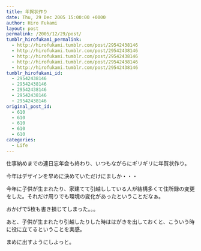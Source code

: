 ```yaml
---
title: 年賀状作り
date: Thu, 29 Dec 2005 15:00:00 +0000
author: Hiro Fukami
layout: post
permalink: /2005/12/29/post/
tumblr_hirofukami_permalink:
  - http://hirofukami.tumblr.com/post/29542438146
  - http://hirofukami.tumblr.com/post/29542438146
  - http://hirofukami.tumblr.com/post/29542438146
  - http://hirofukami.tumblr.com/post/29542438146
  - http://hirofukami.tumblr.com/post/29542438146
tumblr_hirofukami_id:
  - 29542438146
  - 29542438146
  - 29542438146
  - 29542438146
  - 29542438146
original_post_id:
  - 610
  - 610
  - 610
  - 610
  - 610
categories:
  - Life
---
```

<div class="section">
  <p>
    仕事納めまでの連日忘年会も終わり、いつもながらにギリギリに年賀状作り。
  </p>
  
  <p>
    今年はデザインを早めに決めていただけにましか・・・
  </p>
  
  <p>
    今年に子供が生まれたり、家建てて引越ししている人が結構多くて住所録の変更をした。それだけ周りでも環境の変化があったということだなぁ。
  </p>
  
  <p>
    おかげで5枚も書き損じてしまった。。。
  </p>
  
  <p>
    あと、子供が生まれたり引越したりした時ははがきを出しておくと、こういう時に役に立てるということを実感。
  </p>
  
  <p>
    まめに出すようにしよっと。
  </p>
</div>